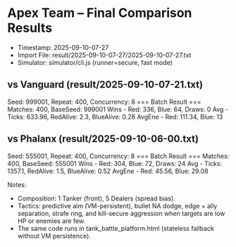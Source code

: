 # Apex Team – Final Comparison Results

- Timestamp: 2025-09-10-07-27
- Import File: result/2025-09-10-07-27/2025-09-10-07-27.txt
- Simulator: simulator/cli.js (runner=secure, fast mode)

## vs Vanguard (result/2025-09-10-07-21.txt)
Seed: 999001, Repeat: 400, Concurrency: 8
=== Batch Result ===
Matches: 400, BaseSeed: 999001
Wins   - Red: 336, Blue: 64, Draws: 0
Avg    - Ticks: 633.96, RedAlive: 2.3, BlueAlive: 0.28
AvgEne - Red: 111.34, Blue: 13

## vs Phalanx (result/2025-09-10-06-00.txt)
Seed: 555001, Repeat: 400, Concurrency: 8
=== Batch Result ===
Matches: 400, BaseSeed: 555001
Wins   - Red: 304, Blue: 72, Draws: 24
Avg    - Ticks: 1357.1, RedAlive: 1.5, BlueAlive: 0.52
AvgEne - Red: 45.56, Blue: 29.08

Notes:
- Composition: 1 Tanker (front), 5 Dealers (spread bias).
- Tactics: predictive aim (VM-persistent), bullet NA dodge, edge + ally separation, strafe ring, and kill-secure aggression when targets are low HP or enemies are few.
- The same code runs in tank_battle_platform.html (stateless fallback without VM persistence).
